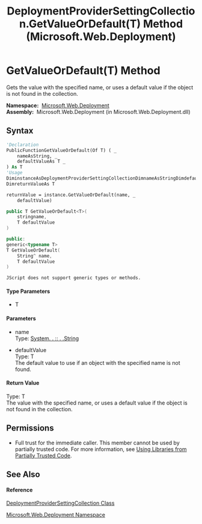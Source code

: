 ﻿---
title: DeploymentProviderSettingCollection.GetValueOrDefault(T) Method  (Microsoft.Web.Deployment)
TOCTitle: GetValueOrDefault(T) Method
ms:assetid: M:Microsoft.Web.Deployment.DeploymentProviderSettingCollection.GetValueOrDefault``1(System.String,``0)
ms:mtpsurl: https://msdn.microsoft.com/en-us/library/Dd543411(v=VS.90)
ms:contentKeyID: 20209166
ms.date: 05/02/2012
mtps_version: v=VS.90
f1_keywords:
- Microsoft.Web.Deployment.DeploymentProviderSettingCollection.GetValueOrDefault``1
dev_langs:
- CSharp
- JScript
- VB
- c++
api_location:
- Microsoft.Web.Deployment.dll
api_name:
- Microsoft.Web.Deployment.DeploymentProviderSettingCollection.GetValueOrDefault
api_type:
- Managed
topic_type:
- apiref
- kbSyntax
product_family_name: VS
ROBOTS: INDEX,FOLLOW
---

# GetValueOrDefault(T) Method

Gets the value with the specified name, or uses a default value if the object is not found in the collection.

**Namespace:**  [Microsoft.Web.Deployment](microsoft-web-deployment-namespace.md)  
**Assembly:**  Microsoft.Web.Deployment (in Microsoft.Web.Deployment.dll)

## Syntax

``` vb
'Declaration
PublicFunctionGetValueOrDefault(Of T) ( _
    nameAsString, _
    defaultValueAs T _
) As T
'Usage
DiminstanceAsDeploymentProviderSettingCollectionDimnameAsStringDimdefaultValueAs T
DimreturnValueAs T

returnValue = instance.GetValueOrDefault(name, _
    defaultValue)
```

``` csharp
public T GetValueOrDefault<T>(
    stringname,
    T defaultValue
)
```

``` c++
public:
generic<typename T>
T GetValueOrDefault(
    String^ name, 
    T defaultValue
)
```

``` jscript
JScript does not support generic types or methods.
```

#### Type Parameters

  - T

#### Parameters

  - name  
    Type: [System. . :: . .String](https://msdn.microsoft.com/en-us/library/s1wwdcbf\(v=vs.90\))  

<!-- end list -->

  - defaultValue  
    Type: T  
    The default value to use if an object with the specified name is not found.  

#### Return Value

Type: T  
The value with the specified name, or uses a default value if the object is not found in the collection.  

## Permissions

  - Full trust for the immediate caller. This member cannot be used by partially trusted code. For more information, see [Using Libraries from Partially Trusted Code](https://msdn.microsoft.com/en-us/library/8skskf63\(v=vs.90\)).

## See Also

#### Reference

[DeploymentProviderSettingCollection Class](deploymentprovidersettingcollection-class-microsoft-web-deployment.md)

[Microsoft.Web.Deployment Namespace](microsoft-web-deployment-namespace.md)

